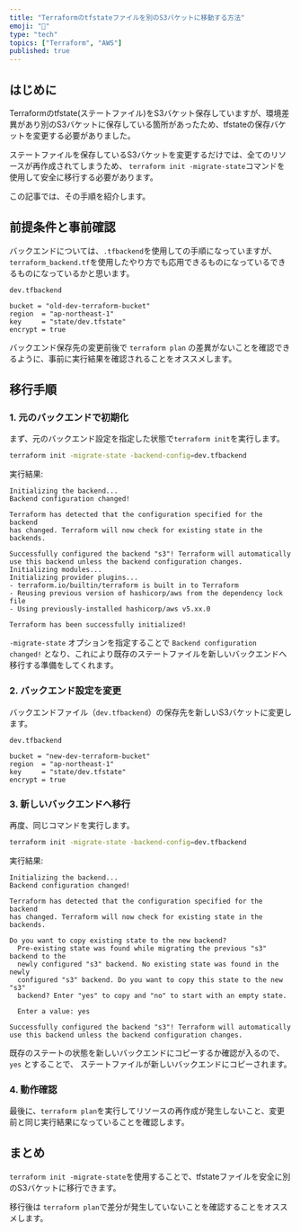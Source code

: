 ```yaml
---
title: "Terraformのtfstateファイルを別のS3バケットに移動する方法"
emoji: "🐔"
type: "tech"
topics: ["Terraform", "AWS"]
published: true
---
```


## はじめに

Terraformのtfstate(ステートファイル)をS3バケット保存していますが、環境差異があり別のS3バケットに保存している箇所があったため、tfstateの保存バケットを変更する必要がありました。

ステートファイルを保存しているS3バケットを変更するだけでは、全てのリソースが再作成されてしまうため、 `terraform init -migrate-state`コマンドを使用して安全に移行する必要があります。

この記事では、その手順を紹介します。

## 前提条件と事前確認

バックエンドについては、`.tfbackend`を使用しての手順になっていますが、`terraform_backend.tf`を使用したやり方でも応用できるものになっているできるものになっているかと思います。

`dev.tfbackend`
```
bucket = "old-dev-terraform-bucket"
region  = "ap-northeast-1"
key     = "state/dev.tfstate"
encrypt = true
```

バックエンド保存先の変更前後で `terraform plan` の差異がないことを確認できるように、事前に実行結果を確認されることをオススメします。

## 移行手順

### 1. 元のバックエンドで初期化

まず、元のバックエンド設定を指定した状態で`terraform init`を実行します。

```bash
terraform init -migrate-state -backend-config=dev.tfbackend
```

実行結果:

```
Initializing the backend...
Backend configuration changed!

Terraform has detected that the configuration specified for the backend
has changed. Terraform will now check for existing state in the backends.

Successfully configured the backend "s3"! Terraform will automatically
use this backend unless the backend configuration changes.
Initializing modules...
Initializing provider plugins...
- terraform.io/builtin/terraform is built in to Terraform
- Reusing previous version of hashicorp/aws from the dependency lock file
- Using previously-installed hashicorp/aws v5.xx.0

Terraform has been successfully initialized!
```

`-migrate-state` オプションを指定することで `Backend configuration changed!` となり、これにより既存のステートファイルを新しいバックエンドへ移行する準備をしてくれます。

### 2. バックエンド設定を変更

バックエンドファイル（`dev.tfbackend`）の保存先を新しいS3バケットに変更します。

`dev.tfbackend`
```
bucket = "new-dev-terraform-bucket"
region  = "ap-northeast-1"
key     = "state/dev.tfstate"
encrypt = true
```

### 3. 新しいバックエンドへ移行

再度、同じコマンドを実行します。

```bash
terraform init -migrate-state -backend-config=dev.tfbackend
```

実行結果:

```
Initializing the backend...
Backend configuration changed!

Terraform has detected that the configuration specified for the backend
has changed. Terraform will now check for existing state in the backends.

Do you want to copy existing state to the new backend?
  Pre-existing state was found while migrating the previous "s3" backend to the
  newly configured "s3" backend. No existing state was found in the newly
  configured "s3" backend. Do you want to copy this state to the new "s3"
  backend? Enter "yes" to copy and "no" to start with an empty state.

  Enter a value: yes

Successfully configured the backend "s3"! Terraform will automatically
use this backend unless the backend configuration changes.
```

既存のステートの状態を新しいバックエンドにコピーするか確認が入るので、`yes` とすることで、 ステートファイルが新しいバックエンドにコピーされます。

### 4. 動作確認

最後に、`terraform plan`を実行してリソースの再作成が発生しないこと、変更前と同じ実行結果になっていることを確認します。

## まとめ

`terraform init -migrate-state`を使用することで、tfstateファイルを安全に別のS3バケットに移行できます。

移行後は `terraform plan`で差分が発生していないことを確認することをオススメします。
